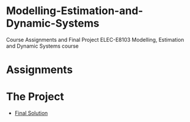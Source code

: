 # Modelling-Estimation-and-Dynamic-Systems
Course Assignments and Final Project ELEC-E8103 Modelling, Estimation and Dynamic Systems course

# Assignments


# The Project
* [Final Solution](https://github.com/yizhanyang/Modelling-Estimation-and-Dynamic-Systems/blob/master/Yang_728492_Final/Yang_728492_Final.pdf)
